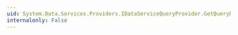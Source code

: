 ```yaml
---
uid: System.Data.Services.Providers.IDataServiceQueryProvider.GetQueryRootForResourceSet(System.Data.Services.Providers.ResourceSet)
internalonly: False
---
```

